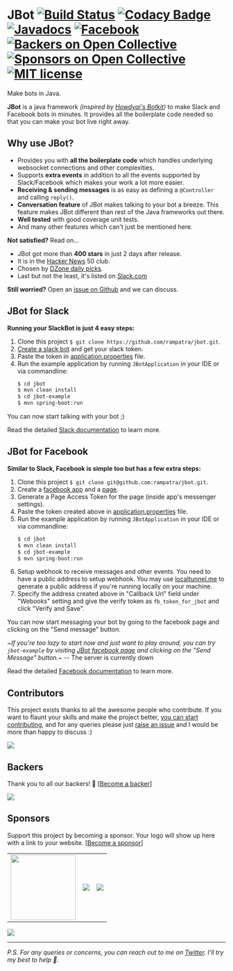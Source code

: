 # JBot [![Build Status](https://travis-ci.org/rampatra/jbot.svg?branch=master)](https://travis-ci.org/rampatra/jbot) [![Codacy Badge](https://app.codacy.com/project/badge/Grade/aa94e04874154ff2bb3d42f2b600ac55)](https://www.codacy.com/gh/rampatra/jbot/dashboard?utm_source=github.com&amp;utm_medium=referral&amp;utm_content=rampatra/jbot&amp;utm_campaign=Badge_Grade) [![Javadocs](http://www.javadoc.io/badge/me.ramswaroop.jbot/jbot.svg?color=orange)](http://www.javadoc.io/doc/me.ramswaroop.jbot/jbot) [![Facebook](https://img.shields.io/badge/social-fb-blue.svg)](https://www.facebook.com/jbotframework/) [![Backers on Open Collective](https://opencollective.com/jbot/backers/badge.svg)](#backers) [![Sponsors on Open Collective](https://opencollective.com/jbot/sponsors/badge.svg)](#sponsors) [![MIT license](https://img.shields.io/badge/license-GPL_3.0-yellow.svg)](https://raw.githubusercontent.com/ramswaroop/jbot/master/LICENSE)

Make bots in Java.

__JBot__ is a java framework _(inspired by [Howdyai's Botkit](https://github.com/howdyai/botkit))_ to
make Slack and Facebook bots in minutes. It provides all the boilerplate code needed so that you
can make your bot live right away.

## Why use JBot?

* Provides you with __all the boilerplate code__ which handles underlying websocket connections and other complexities.
* Supports __extra events__ in addition to all the events supported by Slack/Facebook which makes your work a lot more easier.
* __Receiving & sending messages__ is as easy as defining a `@Controller` and calling `reply()`.
* __Conversation feature__ of JBot makes talking to your bot a breeze. This feature makes JBot different than rest of the Java frameworks out there.
* __Well tested__ with good coverage unit tests.
* And many other features which can't just be mentioned here.

**Not satisfied?** Read on...

* JBot got more than __400 stars__ in just 2 days after release.
* It is in the [Hacker News](https://news.ycombinator.com/item?id=12239667) 50 club.
* Chosen by [DZone daily picks](http://mailer.dzone.com/display.php?M=15184241&C=dcebb6887365120539df1fbf19a071ed&S=9043&L=658&N=4604).
* Last but not the least, it's listed on [Slack.com](https://api.slack.com/community)

**Still worried?** Open an [issue on Github](https://github.com/rampatra/jbot/issues) and we can discuss.

## JBot for Slack

**Running your SlackBot is just 4 easy steps:**
  
1. Clone this project `$ git clone https://github.com/rampatra/jbot.git`.  
2. [Create a slack bot](https://my.slack.com/services/new/bot) and get your slack token.  
3. Paste the token in [application.properties](/jbot-example/src/main/resources/application.properties) file.  
4. Run the example application by running `JBotApplication` in your IDE or via commandline: 
    ```bash
    $ cd jbot
    $ mvn clean install
    $ cd jbot-example
    $ mvn spring-boot:run
    ```

You can now start talking with your bot ;)

Read the detailed [Slack documentation](https://blog.rampatra.com/how-to-make-a-slack-bot-in-java) to learn more.

## JBot for Facebook

**Similar to Slack, Facebook is simple too but has a few extra steps:**

1. Clone this project `$ git clone git@github.com:rampatra/jbot.git`.
2. Create a [facebook app](https://developers.facebook.com/docs/apps/register#create-app) and a 
[page](https://www.facebook.com/pages/create).
3. Generate a Page Access Token for the page (inside app's messenger settings).
4. Paste the token created above in [application.properties](/jbot-example/src/main/resources/application.properties) file.
5. Run the example application by running `JBotApplication` in your IDE or via commandline: 
    ```bash
    $ cd jbot
    $ mvn clean install
    $ cd jbot-example
    $ mvn spring-boot:run
    ```
6. Setup webhook to receive messages and other events. You need to have a public address to setup webhook. You may use
[localtunnel.me](https://localtunnel.me) to generate a public address if you're running locally on your machine.
7. Specify the address created above in "Callback Url" field under "Webooks" setting and give the verify token 
as `fb_token_for_jbot` and click "Verify and Save".

You can now start messaging your bot by going to the facebook page and clicking on the "Send message" button. 

~_If you're too lazy to start now and just want to play around, you can try `jbot-example` by visiting 
[JBot facebook page](https://www.facebook.com/jbotframework/) and clicking on the "Send Message" button._~ -- The server is currently down

Read the detailed [Facebook documentation](https://blog.rampatra.com/how-to-make-facebook-bots-in-java) to learn more.

## Contributors

This project exists thanks to all the awesome people who contribute. If you want to flaunt your skills and make 
the project better, [you can start contributing](/CONTRIBUTING.md), and for any queries please just 
[raise an issue](https://github.com/rampatra/jbot/issues) and I would be more than happy to discuss :)

<a href="graphs/contributors"><img src="https://opencollective.com/jbot/contributors.svg?width=890" /></a>

## Backers

Thank you to all our backers! 🙏 [[Become a backer](https://opencollective.com/jbot#backers)]

<a href="https://opencollective.com/jbot#backers" target="_blank"><img src="https://opencollective.com/jbot/backers.svg?width=890"></a>

## Sponsors

Support this project by becoming a sponsor. Your logo will show up here with a link to your website. [[Become a sponsor](https://opencollective.com/jbot#sponsors)]

<table border="0">
  <tr>
    <td>
      <a href="https://presentify.compzets.com/" target="_blank"><img src="https://presentify.compzets.com/assets/img/presentify/app-icon-512.png" width="150" height="150"></a>
    </td>
    <td>
      <a href="https://www.jetbrains.com?from=JBot" target="_blank"><img src="https://svgshare.com/i/6AL.svg"></a>
    </td>
    <td>
      <a href="https://www.yourkit.com?from=JBot" target="_blank"><img src="https://www.yourkit.com/images/yklogo.png"></a>
    </td>
  </tr>
 </table>
 
<a href="https://opencollective.com/jbot#sponsors" target="_blank"><img src="https://opencollective.com/jbot/sponsors.svg?width=890"></a>

<!--
<a href="https://opencollective.com/jbot/sponsor/0/website" target="_blank"><img src="https://opencollective.com/jbot/sponsor/0/avatar.svg"></a>
<a href="https://opencollective.com/jbot/sponsor/1/website" target="_blank"><img src="https://opencollective.com/jbot/sponsor/1/avatar.svg"></a>
-->

---

_P.S. For any queries or concerns, you can reach out to me on [Twitter](https://twitter.com/ram__patra). I'll try my best to help 🙏._
